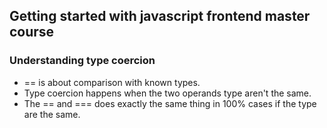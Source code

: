 ## Getting started with javascript frontend master course

### Understanding type coercion
- == is about comparison with known types.
- Type coercion happens when the two operands type aren't the same.
- The == and === does exactly the same thing in 100% cases if the type are the same.
